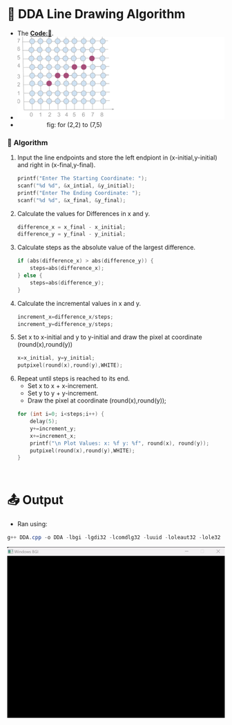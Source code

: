 # 📏 DDA Line Drawing Algorithm
- The **[Code:📑](../../C/DDA.cpp)**.
- <img src='./Resources/DDA.svg' width="700px">
- &emsp; &emsp; &emsp; &emsp;fig: for (2,2) to (7,5) 


### 🤖 **Algorithm**
1. Input the line endpoints and store the left endpiont in (x-initial,y-initial) and right in (x-final,y-final).
    ```c
    printf("Enter The Starting Coordinate: ");
    scanf("%d %d", &x_intial, &y_initial);
    printf("Enter The Ending Coordinate: ");
    scanf("%d %d", &x_final, &y_final);
    ```
2. Calculate the values for Differences in x and y. 
    ```c
    difference_x = x_final - x_initial;
    difference_y = y_final - y_initial;
    ```
3. Calculate steps as the absolute value of the largest difference.
    ```c
    if (abs(difference_x) > abs(difference_y)) {
        steps=abs(difference_x);
    } else {
        steps=abs(difference_y);
    }
    ```
4. Calculate the incremental values in x and y.
    ```c
    increment_x=difference_x/steps;
    increment_y=difference_y/steps;
    ```
5. Set x to x-initial and y to y-initial and draw the pixel at coordinate (round(x),round(y))
    ```c
    x=x_initial, y=y_initial;
    putpixel(round(x),round(y),WHITE);
    ```
6. Repeat until steps is reached to its end.
    - Set x to x + x-increment.
    - Set y to y + y-increment.
    - Draw the pixel at coordinate (round(x),round(y));
    ```c
    for (int i=0; i<steps;i++) {
        delay(5);
        y+=increment_y;
        x+=increment_x;
        printf("\n Plot Values: x: %f y: %f", round(x), round(y));
        putpixel(round(x),round(y),WHITE);
    }
    ```

&nbsp;
# 📤 Output
- Ran using:
```powershell
g++ DDA.cpp -o DDA -lbgi -lgdi32 -lcomdlg32 -luuid -loleaut32 -lole32
```
<img src='./Resources/DDA.gif'>